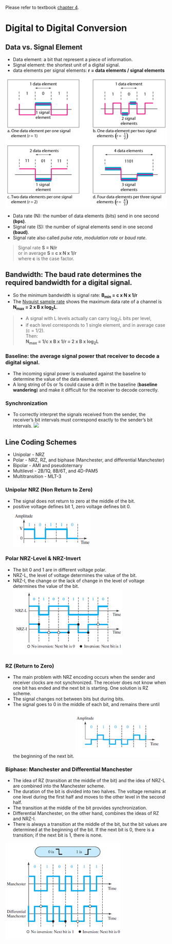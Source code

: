 Please refer to textbook [chapter 4](https://github.com/cnchenpu/data-comm/blob/master/ppt/Ch4-Forouzan.ppt).

# Digital to Digital Conversion

## Data vs. Signal Element
- Data element: a bit that represent a piece of information.
- Signal element: the shortest unit of a digital signal.
- data elements per signal elements: __r = data elements / signal elements__

![](fig/data-signal-element.png)

- Data rate (N): the number of data elements (bits) send in one second __(bps)__.
- Signal rate (S): the number of signal elements send in one second __(baud)__.
- Signal rate also called _pulse rate_, _modulation rate_ or _baud rate_.
> Signal rate __S = N/r__ <br>
> or in average __S = c x N x 1/r__ <br>
> where __c__ is the case factor.

## Bandwidth: The baud rate determines the required bandwidth for a digital signal.
- So the minimum bandwidth is signal rate: __B<sub>min</sub> = c x N x 1/r__
- The [Nyquist sample rate](https://github.com/cnchenpu/data-comm/blob/master/08_data-comm_channel.md#noiseless-channel) shows the maximum data rate of a channel is __N<sub>max</sub> = 2 x B x log<sub>2</sub>L__.
> - A signal with L levels actually can carry log<sub>2</sub>L bits per level, <br>
> - if each level corresponds to 1 single element, and in average case (c = 1/2). <br>
> Then: <br>
> __N<sub>max</sub> = 1/c x B x 1/r = 2 x B x log<sub>2</sub>L__

### Baseline: the average signal power that receiver to decode a digital signal.
- The incoming signal power is evaluated against the baseline to determine the value of the data element.
- A long string of 0s or 1s could cause a drift in the baseline (__baseline wandering__) and make it difficult for the receiver to decode correctly.

### Synchronization
- To correctly interpret the signals received from the sender, the receiver’s bit intervals must correspond exactly to the sender’s bit intervals.
![](fig/digi-sing-sync.png)

## Line Coding Schemes
- Unipolar - NRZ
- Polar - NRZ, RZ, and biphase (Manchester, and differential Manchester)
- Bipolar - AMI and pseudoternary
- Multilevel - 2B/1Q, 8B/6T, and 4D-PAM5
- Multitransition - MLT-3

### Unipolar NRZ (Non Return to Zero)
- The signal does not return to zero at the middle of the bit.
- positive voltage defines bit 1, zero voltage defines bit 0. <br>
![](fig/NRZ.png)

### Polar NRZ-Level & NRZ-Invert
- The bit 0 and 1 are in different voltage polar.
- NRZ-L, the level of voltage determines the value of the bit.
- NRZ-I, the change or the lack of change in the level of voltage determines the value of the bit.
![](fig/NRZ-I.png)

### RZ (Return to Zero)
- The main problem with NRZ encoding occurs when the sender and receiver clocks are not synchronized. The receiver does not know when one bit has ended and the next bit is starting. One solution is RZ scheme.
- The signal changes not between bits but during bits.
- The signal goes to 0 in the middle of each bit, and remains there until the beginning of the next bit.
![](fig/RZ.png)

### Biphase: Manchester and Differential Manchester
- The idea of RZ (transition at the middle of the bit) and the idea of NRZ-L are combined into the Manchester scheme.
- The duration of the bit is divided into two halves. The voltage remains at one level during the first half and moves to the other level in the second half.
- The transition at the middle of the bit provides synchronization.
- Differential Manchester, on the other hand, combines the ideas of RZ and NRZ-I.
- There is always a transition at the middle of the bit, but the bit values are determined at the beginning of the bit. If the next bit is 0, there is a transition; if the next bit is 1, there is none.

![](fig/Manchester.png)
